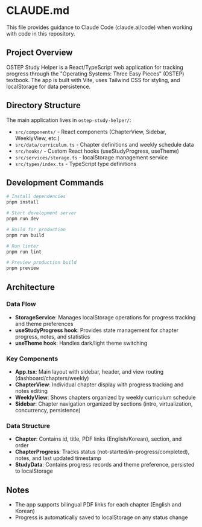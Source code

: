 # CLAUDE.md

This file provides guidance to Claude Code (claude.ai/code) when working with code in this repository.

## Project Overview

OSTEP Study Helper is a React/TypeScript web application for tracking progress through the "Operating Systems: Three Easy Pieces" (OSTEP) textbook. The app is built with Vite, uses Tailwind CSS for styling, and localStorage for data persistence.

## Directory Structure

The main application lives in `ostep-study-helper/`:
- `src/components/` - React components (ChapterView, Sidebar, WeeklyView, etc.)
- `src/data/curriculum.ts` - Chapter definitions and weekly schedule data
- `src/hooks/` - Custom React hooks (useStudyProgress, useTheme)
- `src/services/storage.ts` - localStorage management service
- `src/types/index.ts` - TypeScript type definitions

## Development Commands

```bash
# Install dependencies
pnpm install

# Start development server
pnpm run dev

# Build for production
pnpm run build

# Run linter
pnpm run lint

# Preview production build
pnpm preview
```

## Architecture

### Data Flow
- **StorageService**: Manages localStorage operations for progress tracking and theme preferences
- **useStudyProgress hook**: Provides state management for chapter progress, notes, and statistics
- **useTheme hook**: Handles dark/light theme switching

### Key Components
- **App.tsx**: Main layout with sidebar, header, and view routing (dashboard/chapters/weekly)
- **ChapterView**: Individual chapter display with progress tracking and notes editing
- **WeeklyView**: Shows chapters organized by weekly curriculum schedule
- **Sidebar**: Chapter navigation organized by sections (intro, virtualization, concurrency, persistence)

### Data Structure
- **Chapter**: Contains id, title, PDF links (English/Korean), section, and order
- **ChapterProgress**: Tracks status (not-started/in-progress/completed), notes, and last updated timestamp
- **StudyData**: Contains progress records and theme preference, persisted to localStorage

## Notes
- The app supports bilingual PDF links for each chapter (English and Korean)
- Progress is automatically saved to localStorage on any status change